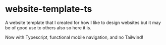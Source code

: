 # website-template-ts
 
A website template that I created for how I like to design websites but it may be of good use to others also so here it is.

Now with Typescript, functional mobile navigation, and no Tailwind!
